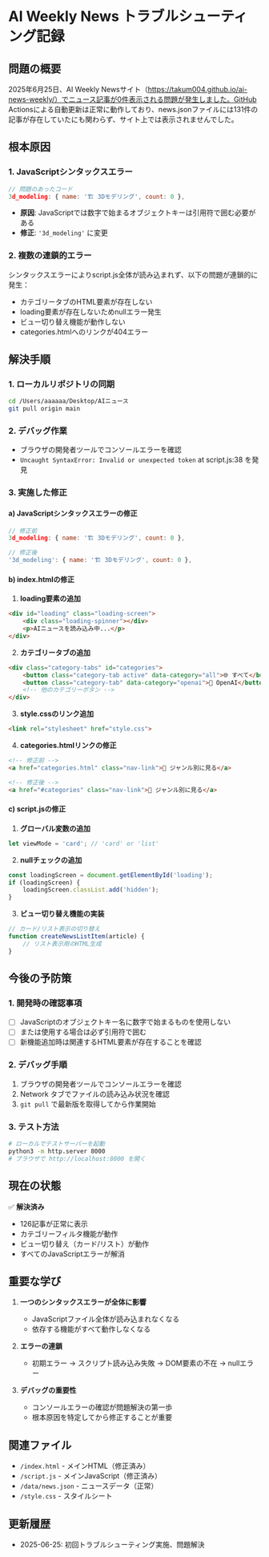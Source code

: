 # AI Weekly News トラブルシューティング記録

## 問題の概要
2025年6月25日、AI Weekly Newsサイト（https://takum004.github.io/ai-news-weekly/）でニュース記事が0件表示される問題が発生しました。GitHub Actionsによる自動更新は正常に動作しており、news.jsonファイルには131件の記事が存在していたにも関わらず、サイト上では表示されませんでした。

## 根本原因

### 1. **JavaScriptシンタックスエラー**
```javascript
// 問題のあったコード
3d_modeling: { name: '🏗️ 3Dモデリング', count: 0 },
```
- **原因**: JavaScriptでは数字で始まるオブジェクトキーは引用符で囲む必要がある
- **修正**: `'3d_modeling'` に変更

### 2. **複数の連鎖的エラー**
シンタックスエラーによりscript.js全体が読み込まれず、以下の問題が連鎖的に発生：
- カテゴリータブのHTML要素が存在しない
- loading要素が存在しないためnullエラー発生
- ビュー切り替え機能が動作しない
- categories.htmlへのリンクが404エラー

## 解決手順

### 1. **ローカルリポジトリの同期**
```bash
cd /Users/aaaaaa/Desktop/AIニュース
git pull origin main
```

### 2. **デバッグ作業**
- ブラウザの開発者ツールでコンソールエラーを確認
- `Uncaught SyntaxError: Invalid or unexpected token` at script.js:38 を発見

### 3. **実施した修正**

#### a) JavaScriptシンタックスエラーの修正
```javascript
// 修正前
3d_modeling: { name: '🏗️ 3Dモデリング', count: 0 },

// 修正後
'3d_modeling': { name: '🏗️ 3Dモデリング', count: 0 },
```

#### b) index.htmlの修正
1. **loading要素の追加**
```html
<div id="loading" class="loading-screen">
    <div class="loading-spinner"></div>
    <p>AIニュースを読み込み中...</p>
</div>
```

2. **カテゴリータブの追加**
```html
<div class="category-tabs" id="categories">
    <button class="category-tab active" data-category="all">🌐 すべて</button>
    <button class="category-tab" data-category="openai">🤖 OpenAI</button>
    <!-- 他のカテゴリーボタン -->
</div>
```

3. **style.cssのリンク追加**
```html
<link rel="stylesheet" href="style.css">
```

4. **categories.htmlリンクの修正**
```html
<!-- 修正前 -->
<a href="categories.html" class="nav-link">📂 ジャンル別に見る</a>

<!-- 修正後 -->
<a href="#categories" class="nav-link">📂 ジャンル別に見る</a>
```

#### c) script.jsの修正
1. **グローバル変数の追加**
```javascript
let viewMode = 'card'; // 'card' or 'list'
```

2. **nullチェックの追加**
```javascript
const loadingScreen = document.getElementById('loading');
if (loadingScreen) {
    loadingScreen.classList.add('hidden');
}
```

3. **ビュー切り替え機能の実装**
```javascript
// カード/リスト表示の切り替え
function createNewsListItem(article) {
    // リスト表示用のHTML生成
}
```

## 今後の予防策

### 1. **開発時の確認事項**
- [ ] JavaScriptのオブジェクトキー名に数字で始まるものを使用しない
- [ ] または使用する場合は必ず引用符で囲む
- [ ] 新機能追加時は関連するHTML要素が存在することを確認

### 2. **デバッグ手順**
1. ブラウザの開発者ツールでコンソールエラーを確認
2. Network タブでファイルの読み込み状況を確認
3. `git pull` で最新版を取得してから作業開始

### 3. **テスト方法**
```bash
# ローカルでテストサーバーを起動
python3 -m http.server 8000
# ブラウザで http://localhost:8000 を開く
```

## 現在の状態

✅ **解決済み**
- 126記事が正常に表示
- カテゴリーフィルタ機能が動作
- ビュー切り替え（カード/リスト）が動作
- すべてのJavaScriptエラーが解消

## 重要な学び

1. **一つのシンタックスエラーが全体に影響**
   - JavaScriptファイル全体が読み込まれなくなる
   - 依存する機能がすべて動作しなくなる

2. **エラーの連鎖**
   - 初期エラー → スクリプト読み込み失敗 → DOM要素の不在 → nullエラー

3. **デバッグの重要性**
   - コンソールエラーの確認が問題解決の第一歩
   - 根本原因を特定してから修正することが重要

## 関連ファイル
- `/index.html` - メインHTML（修正済み）
- `/script.js` - メインJavaScript（修正済み）
- `/data/news.json` - ニュースデータ（正常）
- `/style.css` - スタイルシート

## 更新履歴
- 2025-06-25: 初回トラブルシューティング実施、問題解決